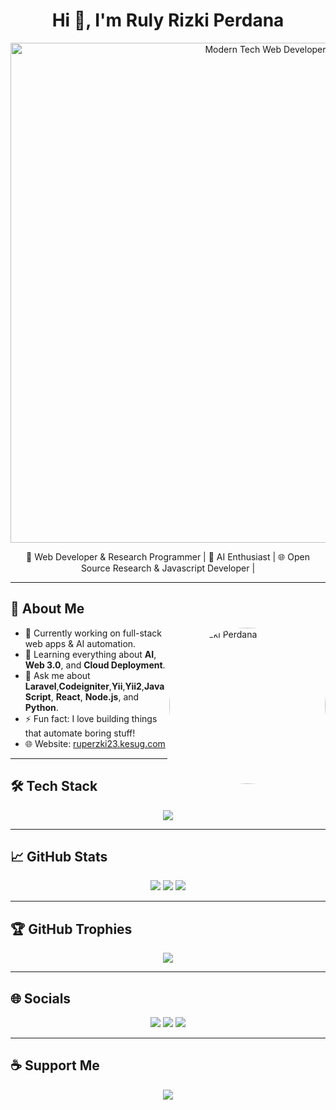 <h1 align="center">Hi 👋, I'm Ruly Rizki Perdana</h1>

<p align="center">
  <img src="https://your-image-url.com/banner-modern-tech-ai.png" alt="Modern Tech Web Developer" width="800"/>
</p>

<p align="center">
  🚀 Web Developer & Research Programmer | 🤖 AI Enthusiast | 🌐 Open Source Research & Javascript Developer | 
</p>

---

## 🧠 About Me

<img align="right" src="https://your-image-url.com/avatar.png" width="250" style="border-radius:50%;" alt="Ruly Rizki Perdana"/>

- 🔭 Currently working on full-stack web apps & AI automation.
- 🌱 Learning everything about **AI**, **Web 3.0**, and **Cloud Deployment**.
- 💬 Ask me about **Laravel**,**Codeigniter**,**Yii**,**Yii2**,**JavaScript**, **React**, **Node.js**, and **Python**.
- ⚡ Fun fact: I love building things that automate boring stuff!
- 🌐 Website: [ruperzki23.kesug.com](https://ruperzki23.kesug.com)

---

## 🛠️ Tech Stack

<p align="center">
  <img src="https://skillicons.dev/icons?i=html,css,js,ts,react,nextjs,nodejs,express,laravel,pgsql,postgresql,yii2,codeigniter,mongodb,python,git,github,vscode,figma&theme=dark" />
</p>

---

## 📈 GitHub Stats

<p align="center">
  <img src="https://github-readme-stats.vercel.app/api?username=rulyce23&show_icons=true&theme=tokyonight" />
  <img src="https://github-readme-streak-stats.herokuapp.com/?user=rulyce23&theme=tokyonight" />
  <img src="https://github-readme-stats.vercel.app/api/top-langs/?username=rulyce23&layout=compact&theme=tokyonight" />
</p>

---

## 🏆 GitHub Trophies

<p align="center">
  <img src="https://github-profile-trophy.vercel.app/?username=rulyce23&theme=gruvbox&column=4" />
</p>

---

## 🌐 Socials

<p align="center">
  <a href="https://ruperzki23.kesug.com"><img src="https://img.shields.io/badge/Website-Visit-brightgreen?style=for-the-badge&logo=google-chrome" /></a>
  <a href="https://twitter.com/ruperzki23"><img src="https://img.shields.io/badge/Twitter-Follow-blue?style=for-the-badge&logo=twitter" /></a>
  <a href="mailto:your.email@example.com"><img src="https://img.shields.io/badge/Email-Contact-red?style=for-the-badge&logo=gmail" /></a>
</p>

---

## ☕ Support Me

<p align="center">
  <a href="https://buymeacoffee.com/yourusername" target="_blank">
    <img src="https://img.shields.io/badge/Buy%20Me%20a%20Coffee-Support%20Me-yellow?style=for-the-badge&logo=buymeacoffee" />
  </a>
</p>
